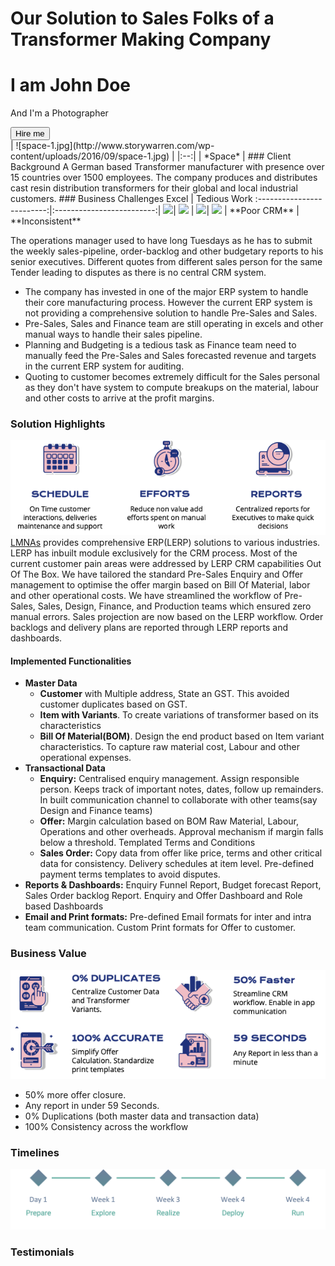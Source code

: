 
# Our Solution to Sales Folks of a Transformer Making Company
<div class="hero-image">  
<div class="hero-text">  
<h1>I am John Doe</h1>  
<p>And I'm a Photographer</p>  
<button>Hire me</button>  
</div>  
</div>
| ![space-1.jpg](http://www.storywarren.com/wp-content/uploads/2016/09/space-1.jpg) | 
|:--:| 
| *Space* |
### Client Background
A German based Transformer manufacturer with presence over 15 countries over 1500 employees. The company produces and distributes cast resin distribution transformers for their global and local industrial customers. 
### Business Challenges
Excel             |  Tedious Work
:-------------------------:|:-------------------------:|
<img src="https://cdn-icons-png.flaticon.com/512/888/888850.png" width="200"/>|  <img src="https://cdn-icons-png.flaticon.com/512/3107/3107793.png"  width="200"/> |
<img src="https://img-premium.flaticon.com/png/512/4176/premium/4176976.png?token=exp=1632582905~hmac=0bbd0c290006aed48934baf9c0434b5b" width="200"/>|  <img src="https://cdn-icons-png.flaticon.com/512/1642/1642359.png"  width="200"/> |
**Poor CRM**             |  **Inconsistent**

The operations manager used to have long Tuesdays as he has to submit the weekly sales-pipeline, order-backlog and other budgetary reports to his senior executives.
Different quotes from different sales person for the same Tender leading to disputes as there is no central CRM system.
 - The company has invested in one of the major ERP system to handle their  core manufacturing process. However the current ERP system is not providing a comprehensive solution to handle Pre-Sales and Sales. 
 - Pre-Sales, Sales and Finance team are still operating in excels and other manual ways to handle their sales pipeline.
 - Planning and Budgeting is a tedious task as Finance team need to manually feed the Pre-Sales and Sales forecasted revenue and targets in the current ERP system for auditing. 
 - Quoting to customer becomes extremely difficult for the Sales personal as they don't have system to compute breakups on the material, labour and other costs to arrive at the profit margins.

### Solution Highlights
![enter image description here](https://github.com/lmnaslimited/marketing/blob/week35/linkedin/post/week35/assets/SGB%20Requirements.png?raw=true)
[LMNAs](https://lmnas.com) provides comprehensive ERP(LERP) solutions to various industries. LERP has inbuilt module exclusively for the CRM process. Most of the current customer pain areas were addressed by LERP CRM capabilities Out Of The Box.
We have tailored the standard Pre-Sales Enquiry and Offer management to optimise the offer margin based on Bill Of Material, labor and other operational costs.
We have streamlined the workflow of Pre-Sales, Sales, Design, Finance, and Production teams which ensured zero manual errors. Sales projection are now  based on the LERP workflow. Order backlogs and delivery plans are reported through LERP reports and dashboards.
#### Implemented Functionalities

 - **Master Data**
	 - **Customer** with Multiple address, State an GST. This avoided customer duplicates based on GST.
	 - **Item with Variants**. To create variations of transformer based on its characteristics
	 - **Bill Of Material(BOM)**. Design the end product based on Item variant characteristics. To capture raw material cost, Labour and other operational expenses. 
 - **Transactional Data**
	 - **Enquiry:** Centralised enquiry management. Assign responsible person. Keeps track of important notes, dates, follow up remainders. In built communication channel to collaborate with other teams(say Design and Finance teams)
	 - **Offer:** Margin calculation based on BOM Raw Material, Labour, Operations and other overheads. Approval mechanism if margin falls below a threshold. Templated Terms and Conditions
	 - **Sales Order:** Copy data from offer like price, terms and other critical data for consistency. Delivery schedules at item level. Pre-defined payment terms templates to avoid disputes.
 - **Reports & Dashboards:** Enquiry Funnel Report, Budget forecast Report, Sales Order backlog Report. Enquiry and Offer Dashboard and Role based Dashboards
 - **Email and Print formats:** Pre-defined Email formats for inter and intra team communication. Custom Print formats for Offer to customer.

### Business Value
![enter image description here](https://github.com/lmnaslimited/marketing/blob/week35/linkedin/post/week35/assets/SGB%20Business%20value.png?raw=true)
 - 50% more offer closure. 
 - Any report in under 59 Seconds. 
 - 0% Duplications (both master data and transaction data) 
 - 100% Consistency across the workflow
### Timelines
![enter image description here](https://github.com/lmnaslimited/marketing/blob/week35/linkedin/post/week35/assets/project-timings.png?raw=true)

### Testimonials


<!--stackedit_data:
eyJoaXN0b3J5IjpbLTcyOTMzMDAxLDIwNjY4MTQ1NDYsMTk1MT
c2NjU3MCwtMjA0Mjc4NzMzNiwtMTUxMjc3OTc2Niw2NTI0MjE4
NDksLTE2MTMzNjc5NjcsLTY5ODI1NjU4MywtMTc4ODcyMDUzNy
wtMTk4NzUxNzE5NSwxNzgzMTc2ODEsLTEyMTIxMjc2NDEsMTA0
NzA4NDEzMSwtMzMyODM3Mjc4LC04MDg3OTI5MzcsLTk3NjM1MT
c2NywxOTUwMjYyNTkwLDE3Nzk5NTI2OTQsLTc5MTExMjcyMSwt
MjA4MjAxNTIzN119
-->
